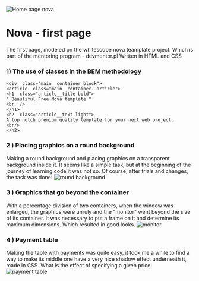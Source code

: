![Home page nova](.assets/nova_main.png)

# Nova - first page


The first page, modeled on the whitescope nova teamplate project.
Which is part of the mentoring program - devmentor.pl
Written in HTML and CSS

 ### 1) The use of classes in the BEM methodology
```
<div  class="main__container block">
<article  class="main__container--article">
<h1  class="article__title bold">
" Beautiful Free Nova template "
<br  />
</h1>
<h2  class="article__text light">
A top notch premium quality template for your next web project.
<br/>
</h2>
```

### 2 ) Placing graphics on a round background
Making a round background and placing graphics on a transparent background inside it. It seems like a simple task, but at the beginning of the journey of learning code it was not so.
Of course, after trials and changes, the task was done:
![round background](.assets/features.png)

### 3 ) Graphics that go beyond the container
With a percentage division of two containers, when the window was enlarged, the graphics were unruly and the "monitor" went beyond the size of its container. It was necessary to put a frame on it and determine its maximum dimensions. Which resulted in good looks.
![monitor](.assets/monitor.png)

### 4 ) Payment table
Making the table with payments was quite easy, it took me a while to find a way to make its middle one have a very nice shadow effect underneath it, made in CSS. What is the effect of specifying a given price:
![payment table](.assets/pay.png)
 

